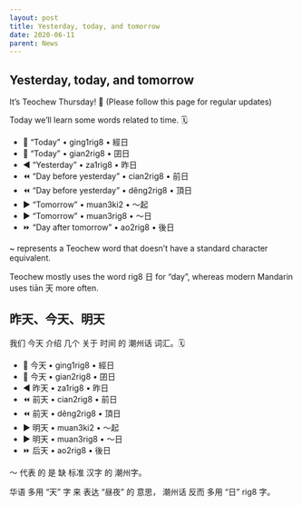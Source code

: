 ```yaml
---
layout: post
title: Yesterday, today, and tomorrow
date: 2020-06-11
parent: News
---
```


## Yesterday, today, and tomorrow

It’s Teochew Thursday! 📖
(Please follow this page for regular updates)

Today we’ll learn some words related to time. 🗓

 * 🔽 “Today” • ging1rig8 • 經日
 * 🔽 “Today” • gian2rig8 • 囝日
 * ◀️ “Yesterday” • za1rig8 • 昨日
 * ⏪ “Day before yesterday” • cian2rig8 • 前日
 * ⏪ “Day before yesterday” • dêng2rig8 • 頂日
 * ▶️ “Tomorrow” • muan3ki2 • ～起
 * ▶️ “Tomorrow” • muan3rig8 • ～日
 * ⏩ “Day after tomorrow” • ao2rig8 • 後日

~ represents a Teochew word that doesn’t have a standard character equivalent.

Teochew mostly uses the word rig8 日 for “day”, whereas modern Mandarin uses tiān 天 more often.  


## 昨天、今天、明天

我们 今天 介绍 几个 关于 时间 的 潮州话 词汇。🗓

 * 🔽 今天 • ging1rig8 • 經日
 * 🔽 今天 • gian2rig8 • 囝日
 * ◀️ 昨天 • za1rig8 • 昨日
 * ⏪ 前天 • cian2rig8 • 前日
 * ⏪ 前天 • dêng2rig8 • 頂日
 * ▶️ 明天 • muan3ki2 • ～起
 * ▶️ 明天 • muan3rig8 • ～日
 * ⏩ 后天 • ao2rig8 • 後日

～ 代表 的 是 缺 标准 汉字 的 潮州字。

华语 多用 “天” 字 来 表达 “昼夜” 的 意思， 潮州话 反而 多用 “日” rig8 字。
